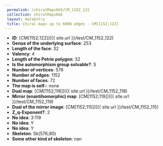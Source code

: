 ```yaml
--- 
 permalink: /chiralMaps6kE/CM_1152_122 
 collection: chiralMaps6kE
 layout: dataEntry
 title: Chiral maps up to 6000 edges - CM[1152;122]
---
```


- **ID**: [CM[1152;122]]({{ site.url }}/test/CM_1152_122)
- **Genus of the underlying surface**: 253
- **Length of the face**: 32
- **Valency**: 4
- **Length of the Petrie polygon**: 32
- **Is the automorphism group solvable?**: S
- **Number of vertices**: 576
- **Number of edges**: 1152
- **Number of faces**: 72
- **The map is self-**: none
- **Dual map**: [CM[1152;118]]({{ site.url }}/test/CM_1152_118)
- **Mirror (enantihomorphic) map**: [CM[1152;119]]({{ site.url }}/test/CM_1152_119)
- **Dual of the mirror image**: [CM[1152;115]]({{ site.url }}/test/CM_1152_115)
- **Z_q-Exponent?**: 2
- **No idea**:  3:119
- **No idea**: Y
- **No idea**: Y
- **Skeleton**: Sk(576;80)
- **Some other kind of skeleton**: nan
